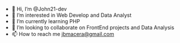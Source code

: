 - 👋 Hi, I’m @John21-dev
- 👀 I’m interested in Web Develop and Data Analyst
- 🌱 I’m currently learning PHP
- 💞️ I’m looking to collaborate on FrontEnd projects and Data Analysis
- 📫 How to reach me jbmacera@gmail.com

<!---
John21-dev/John21-dev is a ✨ special ✨ repository because its `README.md` (this file) appears on your GitHub profile.
You can click the Preview link to take a look at your changes.
--->
